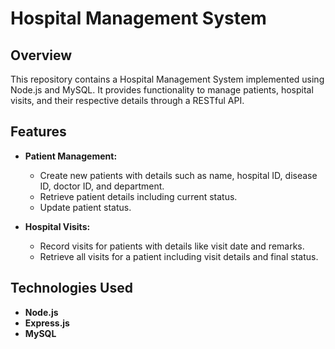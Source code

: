 # Hospital Management System

## Overview

This repository contains a Hospital Management System implemented using Node.js and MySQL. It provides functionality to manage patients, hospital visits, and their respective details through a RESTful API.

## Features

- **Patient Management:**
  - Create new patients with details such as name, hospital ID, disease ID, doctor ID, and department.
  - Retrieve patient details including current status.
  - Update patient status.

- **Hospital Visits:**
  - Record visits for patients with details like visit date and remarks.
  - Retrieve all visits for a patient including visit details and final status.

## Technologies Used

- **Node.js**
- **Express.js**
- **MySQL**

